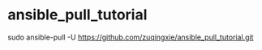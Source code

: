 # ansible_pull_tutorial

sudo ansible-pull -U https://github.com/zuqingxie/ansible_pull_tutorial.git
